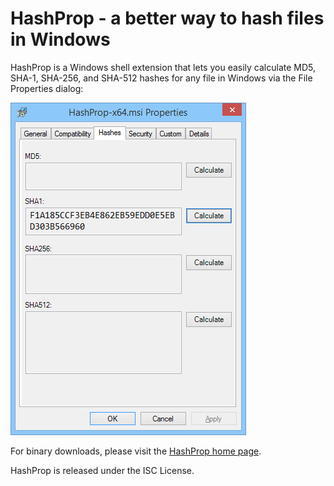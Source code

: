 # HashProp - a better way to hash files in Windows

HashProp is a Windows shell extension that lets you easily calculate MD5, SHA-1, SHA-256, and SHA-512 hashes for any file in Windows via the File Properties dialog:

![Screenshot](/screenshot.png)

For binary downloads, please visit the [HashProp home page](http://arkconcepts.com/hashprop.html).

HashProp is released under the ISC License.
